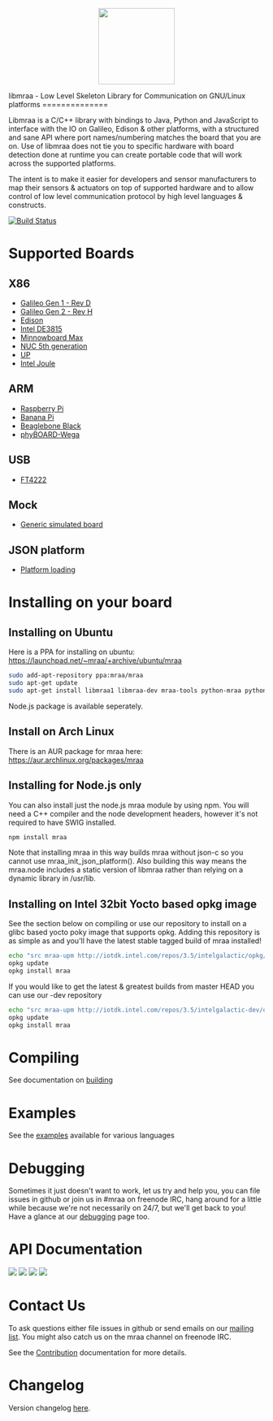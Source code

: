 <p align="center">
  <img src="http://iotdk.intel.com/misc/logos/mraa.png" height="150px" width="auto" algt="Mraa Logo"/>
</p>
libmraa - Low Level Skeleton Library for Communication on GNU/Linux platforms
==============

Libmraa is a C/C++ library with bindings to Java, Python and JavaScript to
interface with the IO on Galileo, Edison & other platforms, with a structured
and sane API where port names/numbering matches the board that you are on. Use
of libmraa does not tie you to specific hardware with board detection done at
runtime you can create portable code that will work across the supported
platforms.

The intent is to make it easier for developers and sensor manufacturers to map
their sensors & actuators on top of supported hardware and to allow control of
low level communication protocol by high level languages & constructs.

[![Build Status](https://travis-ci.org/intel-iot-devkit/mraa.svg?branch=master)](https://travis-ci.org/intel-iot-devkit/mraa)

Supported Boards
================

X86
---
* [Galileo Gen 1 - Rev D](../master/docs/galileorevd.md)
* [Galileo Gen 2 - Rev H](../master/docs/galileorevh.md)
* [Edison](../master/docs/edison.md)
* [Intel DE3815](../master/docs/intel_de3815.md)
* [Minnowboard Max](../master/docs/minnow_max.md)
* [NUC 5th generation](../master/docs/intel_nuc5.md)
* [UP](../master/docs/up.md)
* [Intel Joule](../master/docs/grossetete.md)

ARM
---
* [Raspberry Pi](../master/docs/raspberry_pi.md)
* [Banana Pi](../master/docs/banana_pi.md)
* [Beaglebone Black](../master/docs/beaglebone.md)
* [phyBOARD-Wega](../master/docs/phyboard-wega.md)

USB
---
* [FT4222](../master/docs/ftdi_ft4222.md)

Mock
----
* [Generic simulated board](../master/docs/mock.md)

JSON platform
----
* [Platform loading](../master/docs/jsonplatform.md)

Installing on your board
========================

Installing on Ubuntu
--------------------

Here is a PPA for installing on ubuntu:
https://launchpad.net/~mraa/+archive/ubuntu/mraa

```bash
sudo add-apt-repository ppa:mraa/mraa
sudo apt-get update
sudo apt-get install libmraa1 libmraa-dev mraa-tools python-mraa python3-mraa
```

Node.js package is available seperately.

Install on Arch Linux
---------------------

There is an AUR package for mraa here: https://aur.archlinux.org/packages/mraa

Installing for Node.js only
---------------------------

You can also install just the node.js mraa module by using npm. You will need a
C++ compiler and the node development headers, however it's not required to
have SWIG installed.

```bash
npm install mraa
```

Note that installing mraa in this way builds mraa without json-c so you cannot
use mraa_init_json_platform(). Also building this way means the mraa.node
includes a static version of libmraa rather than relying on a dynamic library
in /usr/lib.

Installing on Intel 32bit Yocto based opkg image
------------------------------------------------

See the section below on compiling or use our repository to install on a glibc
based yocto poky image that supports opkg. Adding this repository is as simple
as and you'll have the latest stable tagged build of mraa installed!

``` bash
echo "src mraa-upm http://iotdk.intel.com/repos/3.5/intelgalactic/opkg/i586" > /etc/opkg/mraa-upm.conf
opkg update
opkg install mraa
```

If you would like to get the latest & greatest builds from master HEAD you can
use our -dev repository

```bash
echo "src mraa-upm http://iotdk.intel.com/repos/3.5/intelgalactic-dev/opkg/i586" > /etc/opkg/mraa-upm.conf
opkg update
opkg install mraa
```

Compiling
=========

See documentation on [building](../master/docs/building.md)

Examples
========

See the [examples](../../tree/master/examples) available for various languages

Debugging
=========

Sometimes it just doesn't want to work, let us try and help you, you can file
issues in github or join us in #mraa on freenode IRC, hang around for a little
while because we're not necessarily on 24/7, but we'll get back to you! Have a
glance at our [debugging](../master/docs/debugging.md) page too.

API Documentation
=================

<a href="http://c.mraa.io"><img src="http://iotdk.intel.com/misc/logos/c++.png"/></a>
<a href="http://java.mraa.io"><img src="http://iotdk.intel.com/misc/logos/java.png"/></a>
<a href="http://py.mraa.io"><img src="http://iotdk.intel.com/misc/logos/python.png"/></a>
<a href="http://js.mraa.io"><img src="http://iotdk.intel.com/misc/logos/node.png"/></a>

Contact Us
==========

To ask questions either file issues in github or send emails on our [mailing
list](https://lists.01.org/mailman/listinfo/mraa). You might also catch us on
the mraa channel on freenode IRC.

See the [Contribution](CONTRIBUTING.md) documentation for more details.

Changelog
=========

Version changelog [here](docs/changelog.md).
